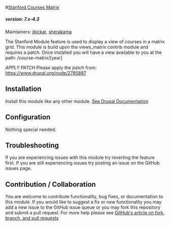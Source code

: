 #[Stanford Courses Matrix](https://github.com/SU-SWS/stanford_corses)
##### version: 7.x-4.3

Maintainers: [jbickar](https://github.com/jbickar), [sherakama](https://github.com/sherakama)

The Stanford Module feature is used to display a view of courses in a matrix grid. This module is build upon the views_matrix contrib module and requires a patch. Once installed you will have a view available to you at the path: /course-matrix/[year]

*APPLY PATCH*
Please apply the patch from: https://www.drupal.org/node/2785887

Installation
---

Install this module like any other module. [See Drupal Documentation](https://drupal.org/documentation/install/modules-themes/modules-7)


Configuration
---

Nothing special needed.

Troubleshooting
---

If you are experiencing issues with this module try reverting the feature first. If you are still experiencing issues try posting an issue on the GitHub issues page.

Contribution / Collaboration
---

You are welcome to contribute functionality, bug fixes, or documentation to this module. If you would like to suggest a fix or new functionality you may add a new issue to the GitHub issue queue or you may fork this repository and submit a pull request. For more help please see [GitHub's article on fork, branch, and pull requests](https://help.github.com/articles/using-pull-requests)

